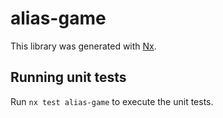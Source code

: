 # alias-game

This library was generated with [Nx](https://nx.dev).

## Running unit tests

Run `nx test alias-game` to execute the unit tests.
